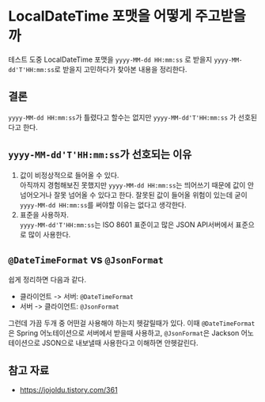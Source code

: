 # LocalDateTime 포맷을 어떻게 주고받을까

테스트 도중 LocalDateTime 포맷을 `yyyy-MM-dd HH:mm:ss` 로 받을지 `yyyy-MM-dd'T'HH:mm:ss`로 받을지 고민하다가 찾아본 내용을 정리한다.

## 결론

`yyyy-MM-dd HH:mm:ss`가 틀렸다고 할수는 없지만 `yyyy-MM-dd'T'HH:mm:ss` 가 선호된다고 한다.

## `yyyy-MM-dd'T'HH:mm:ss`가 선호되는 이유

1. 값이 비정상적으로 들어올 수 있다.  
아직까지 경험해보진 못했지만 `yyyy-MM-dd HH:mm:ss`는 띄어쓰기 때문에 값이 안넘어오거나 잘못 넘어올 수 있다고 한다. 잘못된 값이 들어올 위험이 있는데 굳이 `yyyy-MM-dd HH:mm:ss`를 써야할 이유는 없다고 생각한다.
2. 표준을 사용하자.  
`yyyy-MM-dd'T'HH:mm:ss`는 ISO 8601 표준이고 많은 JSON API서버에서 표준으로 많이 사용한다.

## `@DateTimeFormat` vs `@JsonFormat`

쉽게 정리하면 다음과 같다.

- 클라이언트 -> 서버: `@DateTimeFormat`
- 서버 -> 클라이언트: `@JsonFormat`

그런데 가끔 두개 중 어떤걸 사용해야 하는지 헷갈릴때가 있다. 이때 `@DateTimeFormat`은 Spring 어노테이션으로 서버에서 받을때 사용하고, `@JsonFormat`은 Jackson 어노테이션으로 JSON으로 내보낼때 사용한다고 이해하면 안헷갈린다.

## 참고 자료

- <https://jojoldu.tistory.com/361>
